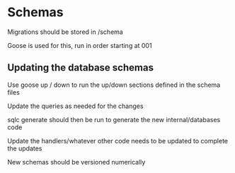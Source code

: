 # Schemas
Migrations should be stored in /schema

Goose is used for this, run in order starting at 001


## Updating the database schemas
Use goose up / down to run the up/down sections defined in the schema files

Update the queries as needed for the changes

sqlc generate should then be run to generate the new internal/databases code

Update the handlers/whatever other code needs to be updated to complete the updates

New schemas should be versioned numerically
